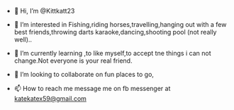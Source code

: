 - 👋 Hi, I’m @Kittkatt23
- 👀 I’m interested in Fishing,riding horses,travelling,hanging out with a few best friends,throwing darts karaoke,dancing,shooting pool (not really well)..
- 🌱 I’m currently learning ,to like myself,to accept tne things i can not change.Not everyone is your real friend.
- 💞️ I’m looking to collaborate on fun places to go,

- 📫 How to reach me message me on fb messenger at katekatex59@gmail.com

<!---
Kittkatt23/Kittkatt23 is a ✨ special ✨ repository because its `README.md` (this file) appears on your GitHub profile.
You can click the Preview link to take a look at your changes.
--->
